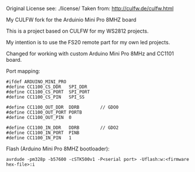 Original License see: ./license/
Taken from: http://culfw.de/culfw.html


My CULFW fork for the Arduinio Mini Pro 8MHZ board

This is a project based on CULFW for my WS2812 projects.

My intention is to use the FS20 remote part for my own led projects.


Changed for working with custom Arduino Mini Pro 8MHz and CC1101 board.

Port mapping:

```
#ifdef ARDUINO_MINI_PRO
#define CC1100_CS_DDR	SPI_DDR
#define CC1100_CS_PORT	SPI_PORT
#define CC1100_CS_PIN	SPI_SS

#define CC1100_OUT_DDR	DDRB        // GDO0
#define CC1100_OUT_PORT	PORTB
#define CC1100_OUT_PIN	0

#define CC1100_IN_DDR	DDRB        // GDO2
#define CC1100_IN_PORT	PINB
#define CC1100_IN_PIN	1

```

Flash (Arduino Mini Pro 8MHZ bootloader):

```
avrdude -pm328p -b57600 -cSTK500v1 -P<serial port> -Uflash:w:<firmware hex-file>:i
```
